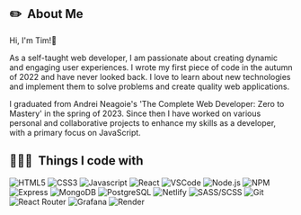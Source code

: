 <h2>✏️ &nbsp;About Me</h2>

Hi, I'm Tim!👋

As a self-taught web developer, I am passionate about creating dynamic and engaging user experiences. I wrote my first piece of code in the autumn of 2022 and have never looked back. I love to learn about new technologies and implement them to solve problems and create quality web applications.

I graduated from Andrei Neagoie's 'The Complete Web Developer: Zero to Mastery' in the spring of 2023. Since then I have worked on various personal and collaborative projects to enhance my skills as a developer, with a primary focus on JavaScript.

<h2>👩🏾‍💻 &nbsp;Things I code with</h2>
<p>
  <img alt="HTML5" src="https://img.shields.io/badge/-HTML5-E34F26?style=flat-square&logo=html5&logoColor=white" />
  <img alt="CSS3" src="https://img.shields.io/badge/-CSS3-1572B6?style=flat-square&logo=visual%20studio%20code&logoColor=white" />
  <img alt="Javascript" src="https://img.shields.io/badge/-JavaScript-F7DF1E?style=flat-square&logo=javascript&logoColor=black" />
  <img alt="React" src="https://img.shields.io/badge/-React-45b8d8?style=flat-square&logo=react&logoColor=white" />
  <img alt="VSCode" src="https://img.shields.io/badge/-Visual_Studio_Code-0078D4?style=flat-square&logo=visual%20studio%20code&logoColor=white" />
  <img alt="Node.js" src="https://img.shields.io/badge/Node.js-white?logo=Node.js&logoColor=#339933">
  <img alt="NPM" src="https://img.shields.io/badge/NPM-#CB3837?logo=NPM&logoColor=#CB3837">
  <img alt="Express" src="https://img.shields.io/badge/Express-grey?logo=Express&logoColor=blue">
  <img alt="MongoDB" src="https://img.shields.io/badge/MongoDB-black?logo=MongoDB&logoColor=green">
  <img alt="PostgreSQL" src="https://img.shields.io/badge/PostgreSQL-blue?logo=PostgreSQL&logoColor=white">
  <img alt="Netlify" src="https://img.shields.io/badge/-Netlify-00C7B7?style=flat-square&logo=netlify&logoColor=white" />
  <img alt="SASS/SCSS" src="https://img.shields.io/badge/-SASS/SCSS-CC6699?style=flat-square&logo=sass&logoColor=white" />
  <img alt="Git" src="https://img.shields.io/badge/-Git-F05032?style=flat-square&logo=git&logoColor=white" />
  <img alt="React Router" src="https://img.shields.io/badge/-React_Router-CA4245?style=flat-square&logo=react-router&logoColor=white" />
  <img alt="Grafana" src="https://img.shields.io/badge/Grafana-%23F46800?logo=Grafana&logoColor=white">
  <img alt="Render" src="https://img.shields.io/badge/Render-white?logo=render&logoColor=white&labelColor=turquoise&color=turquoise">
</p>
